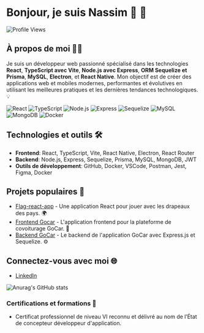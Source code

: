 # Bonjour, je suis Nassim 👋 🚀

![Profile Views](https://komarev.com/ghpvc/?username=Nassim84&color=blue)

## À propos de moi 👨‍💻
Je suis un développeur web passionné spécialisé dans les technologies **React**, **TypeScript avec Vite**, **Node.js avec Express**, **ORM Sequelize et Prisma**, **MySQL**, **Electron**, et **React Native**. Mon objectif est de créer des applications web et mobiles modernes, performantes et évolutives en utilisant les meilleures pratiques et les dernières tendances technologiques. 💡

![React](https://img.shields.io/badge/React-20232A?style=for-the-badge&logo=react&logoColor=61DAFB)
![TypeScript](https://img.shields.io/badge/TypeScript-007ACC?style=for-the-badge&logo=typescript&logoColor=white)
![Node.js](https://img.shields.io/badge/Node.js-43853D?style=for-the-badge&logo=node.js&logoColor=white)
![Express](https://img.shields.io/badge/Express-000000?style=for-the-badge&logo=express&logoColor=white)
![Sequelize](https://img.shields.io/badge/Sequelize-52B0E7?style=for-the-badge&logo=sequelize&logoColor=white)
![MySQL](https://img.shields.io/badge/MySQL-005C84?style=for-the-badge&logo=mysql&logoColor=white)
![MongoDB](https://img.shields.io/badge/MongoDB-4EA94B?style=for-the-badge&logo=mongodb&logoColor=white)
![Docker](https://img.shields.io/badge/Docker-2496ED?style=for-the-badge&logo=docker&logoColor=white)

## Technologies et outils 🛠️
- **Frontend**: React, TypeScript, Vite, React Native, Electron, React Router
- **Backend**: Node.js, Express, Sequelize, Prisma, MySQL, MongoDB, JWT
- **Outils de développement**: GitHub, Docker, VSCode, Postman, Jest, Figma, Docker

## Projets populaires 🚀
- [Flag-react-app](https://github.com/Nassim84/flag-react-app) - Une application React pour jouer avec les drapeaux des pays. 🌍
- [Frontend Gocar](https://github.com/Nassim84/frontend-gocar) - L'application frontend pour la plateforme de covoiturage GoCar. 🚗
- [Backend GoCar](https://github.com/Nassim84/backendGocar) - Le backend de l'application GoCar avec Express.js et Sequelize. ⚙️

## Connectez-vous avec moi 🌐
- [LinkedIn](https://www.linkedin.com/in/nassim-belalia/)

![Anurag's GitHub stats](https://github-readme-stats.vercel.app/api?username=Nassim84&show_icons=true&theme=radical)

### Certifications et formations 📜
- Certificat professionnel de niveau VI reconnu et délivré au nom de l’État de concepteur développeur d'application.
